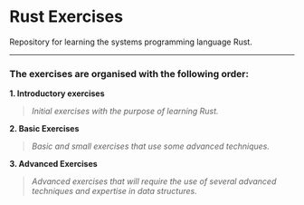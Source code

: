 # Rust Exercises
Repository for learning the systems programming language Rust.

---

### The exercises are organised with the following order:
**1. Introductory exercises**

>_Initial exercises with the purpose of learning Rust._
   
**2. Basic Exercises**

>_Basic and small exercises that use some advanced techniques._

**3. Advanced Exercises**

>_Advanced exercises that will require the use of several advanced techniques and expertise in data structures._
